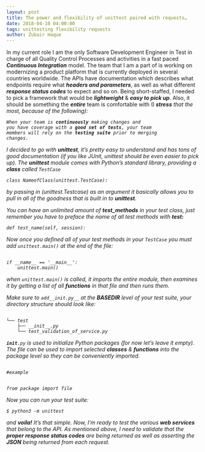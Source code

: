 ```yaml
---
layout: post
title: The power and flexibility of unittest paired with requests…
date: 2018-04-10 04:00:00
tags: unittesting flexibility requests
author: Zubair Haque
---
```

In my current role I am the only Software Development Engineer in Test in charge of all Quality Control Processes and activities in a fast paced <i><b>Continuous Integration</b></i> model. The team that I am a part of is working on modernizing a product platform that is currently deployed in several countries worldwide. The APIs have documentation which describes what endpoints require what <i><b>headers and parameters</b></i>, as well as what different <i><b>response status codes</b></i> to expect and so on. Being short-staffed, I needed to pick a framework that would be <i><b>lightweight</b></i> & <i><b>easy to pick up</b></i>. Also, it should be something the <i><b>entire</b></i> team is comfortable with (I <i><b>stress</b><i/> that the most, because of the following):

<code>When your team is <b><i>continuously</i></b> making changes and you have coverage with a <b><i>good set of tests</i></b>, your team members will rely on the <b><i>testing suite</i></b> prior to merging changes. </code>

I decided to go with <b><i>unittest</i></b>, it’s pretty easy to understand and has tons of good documentation (if you like JUnit, unittest should be even easier to pick up). The <b><i>unittest</i></b> module comes with Python’s standard library, providing a <b><i>class</i></b> called <code>TestCase</code>

<code>class NameofClass(unittest.TestCase):</code>

by passing in <i>(unittest.Testcase)</i> as an argument it basically allows you to pull in all of the goodness that is built in to <b><i>unittest</i></b>.

You can have an unlimited amount of <b><i>test_methods</i></b> in your test class, just remember you have to preface the name of all test methods with <b><i>test:</i></b>

<code>def test_name(self, session):</code>

Now once you defined all of your test methods in your <code>TestCase</code> you must add <code>unittest.main()</code> at the end of the file:

<code>
if __name__ == '__main__':
    unittest.main()
</code>

when <code>unittest.main()</code> is called, it imports the entire module, then examines it by getting a list of all <b><i>functions</i></b> in that file and then runs them.

Make sure to <code>add__init.py__</code> at the <b><i>BASEDIR</i></b> level of your test suite, your directory structure should look like:

<code>
└── test
    ├── __init__.py         
    └── test_validation_of_service.py
</code>

<code>__init__.py</code> is used to initialize Python packages (for now let’s leave it empty). The file can be used to import selected <b><i>classes</i></b> & <b><i>functions</i></b> into the package level so they can be conveniently imported.

<code>
#example

from package import file
</code>

Now you can run your test suite:

<code>$ python3 -m unittest</code>

and <b><i>voila!</i></b> It’s that simple. Now, I’m ready to test the various <b><i>web services</i></b> that belong to the API. As mentioned above, I need to validate that the <b><i>proper response status codes</i></b> are being returned as well as asserting the <b><i>JSON</i></b> being returned from each request.
